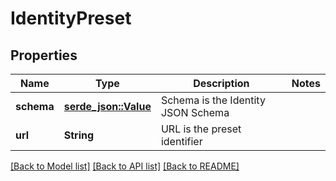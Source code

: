 # IdentityPreset

## Properties

Name | Type | Description | Notes
------------ | ------------- | ------------- | -------------
**schema** | [**serde_json::Value**](.md) | Schema is the Identity JSON Schema | 
**url** | **String** | URL is the preset identifier | 

[[Back to Model list]](../README.md#documentation-for-models) [[Back to API list]](../README.md#documentation-for-api-endpoints) [[Back to README]](../README.md)


